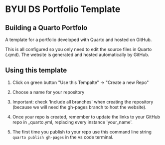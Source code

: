 # BYUI DS Portfolio Template
## Building a Quarto Portfolo

A template for a portfolio developed with Quarto and hosted on GitHub.

This is all configured so you only need to edit the source files in Quarto (.qmd). The website is generated and hosted automatically by GitHub.

## Using this template

1. Click on green button "Use this Tempalte" -> "Create a new Repo"

1. Choose a name for your repository

1. Important: check 'Include all branches' when creating the repository (because we will need the gh-pages branch to host the website).

1. Once your repo is created, remember to update the links to your GitHub repo in _quarto.yml, replacing every instance 'your_name'.

1. The first time you publish to your repo use this command line string `quarto publish gh-pages` in the vs code terminal.
